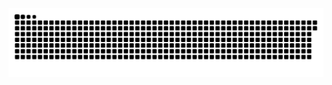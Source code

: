 <picture>
  <source media="(prefers-color-scheme: dark)" srcset="https://raw.githubusercontent.com/MarineHakobyan/MarineHakobyan/8f370813f93e6da34b9af5d4c5bf941002569acd/github-contribution-grid-snake-dark.svg" />
  <source media="(prefers-color-scheme: light)" srcset="https://raw.githubusercontent.com/MarineHakobyan/MarineHakobyan/8f370813f93e6da34b9af5d4c5bf941002569acd/github-contribution-grid-snake.svg" />
  <img alt="github-snake" src="https://raw.githubusercontent.com/MarineHakobyan/MarineHakobyan/8f370813f93e6da34b9af5d4c5bf941002569acd/github-contribution-grid-snake-dark.svg" />
</picture>

